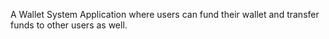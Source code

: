 
A Wallet System Application where users can fund their wallet and transfer funds to other users as well.
